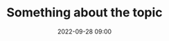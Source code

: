 ---
title: Something about the topic
type: Keynote
date: '2022-09-28 09:00'
room: Main
lead: Lorem ipsum dolor sit amet, consectetur adipiscing elit. Praesent a rhoncus libero, ac fermentum odio. Nulla suscipit quam non est ultricies aliquam. Donec et augue eleifend, accumsan lorem et, molestie lorem. Duis ut bibendum tellus. Donec suscipit ante a mollis ullamcorper. Cras imperdiet ultricies tellus ut efficitur.
---